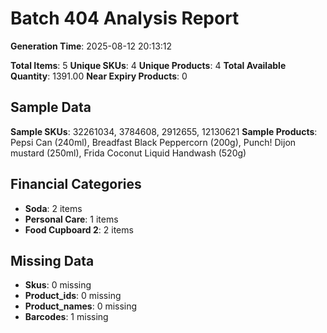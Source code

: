# Batch 404 Analysis Report

**Generation Time**: 2025-08-12 20:13:12

**Total Items**: 5
**Unique SKUs**: 4
**Unique Products**: 4
**Total Available Quantity**: 1391.00
**Near Expiry Products**: 0

## Sample Data
**Sample SKUs**: 32261034, 3784608, 2912655, 12130621
**Sample Products**: Pepsi Can (240ml), Breadfast Black Peppercorn (200g), Punch! Dijon mustard (250ml), Frida Coconut Liquid Handwash (520g)

## Financial Categories
- **Soda**: 2 items
- **Personal Care**: 1 items
- **Food Cupboard 2**: 2 items

## Missing Data
- **Skus**: 0 missing
- **Product_ids**: 0 missing
- **Product_names**: 0 missing
- **Barcodes**: 1 missing
